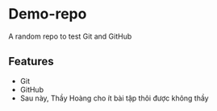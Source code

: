 # Demo-repo
A random repo to test Git and GitHub
## Features
* Git
* GitHub
* Sau này, Thầy Hoàng cho ít bài tập thôi được không thầy  
